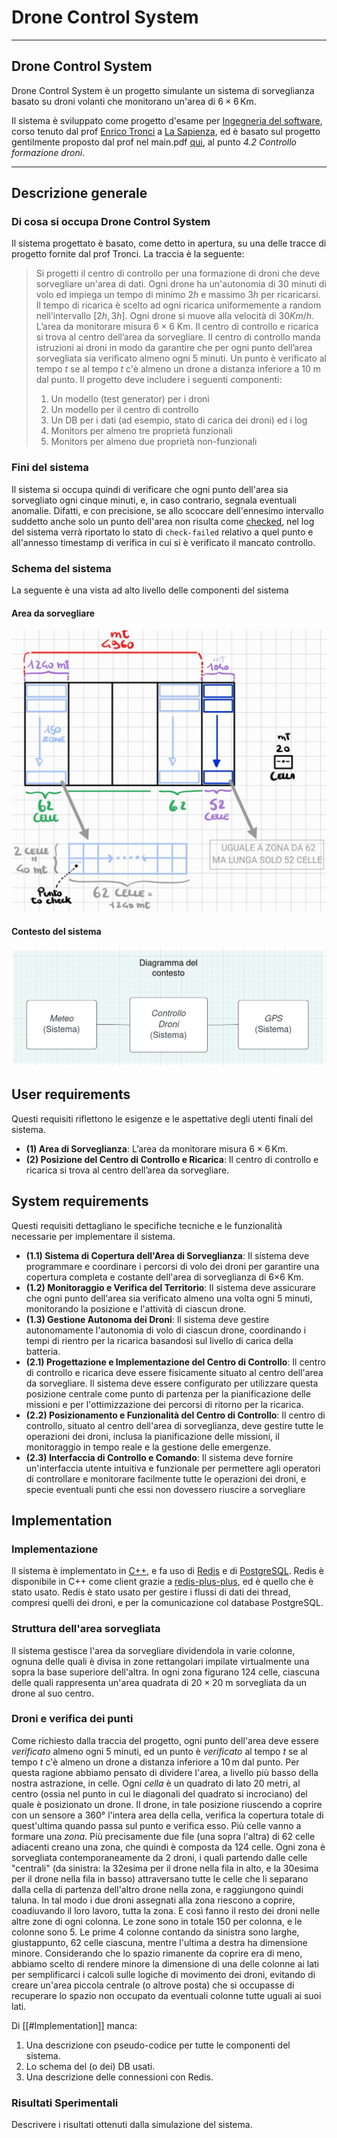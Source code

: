 # Drone Control System
***
## Drone Control System
Drone Control System è un progetto simulante un sistema di sorveglianza basato su droni volanti che monitorano un'area di $6\times6\,\mathrm{Km}$.

Il sistema è sviluppato come progetto d'esame per [Ingegneria del software](https://corsidilaurea.uniroma1.it/it/view-course-details/2023/29923/20190322090929/1c0d2a0e-d989-463c-a09a-00b823557edd/8e637351-4a3a-47a1-ab11-dfe4ad47e446/4f7bd2b2-2f8e-4c38-b15f-7f3c310550b6/8bcc378c-9ff1-4263-87b7-04a394485a9f?guid_cv=8e637351-4a3a-47a1-ab11-dfe4ad47e446&current_erogata=1c0d2a0e-d989-463c-a09a-00b823557edd), corso tenuto dal prof [Enrico Tronci](https://corsidilaurea.uniroma1.it/it/users/enricotronciuniroma1it) a [La Sapienza](https://www.uniroma1.it/), ed è basato sul progetto gentilmente proposto dal prof nel main.pdf [qui](https://drive.google.com/drive/folders/15HrKGosqsuBBe8qWCm1qB_PvIbRLohqZ), al punto *4.2 Controllo formazione droni*.
***
## Descrizione generale

### Di cosa si occupa Drone Control System
Il sistema progettato è basato, come detto in apertura, su una delle tracce di progetto fornite dal prof Tronci. La traccia è la seguente:
>Si progetti il centro di controllo per una formazione di droni che deve sorvegliare un'area di dati. Ogni drone ha un'autonomia di $30$ minuti di volo ed impiega un tempo di minimo $2h$ e massimo $3h$ per ricaricarsi. Il tempo di ricarica è scelto ad ogni ricarica uniformemente a random nell’intervallo $[2h, 3h]$. Ogni drone si muove alla velocità di $30 Km/h$. L’area da monitorare misura $6\times6$ Km. Il centro di controllo e ricarica si trova al centro dell’area da sorvegliare. Il centro di controllo manda istruzioni ai droni in modo da garantire che per ogni punto dell’area sorvegliata sia verificato almeno ogni $5$ minuti. Un punto è verificato al tempo $t$ se al tempo $t$ c'è almeno un drone a distanza inferiore a $10$ m dal punto. Il progetto deve includere i seguenti componenti:
>1. Un modello (test generator) per i droni
>2. Un modello per il centro di controllo
>3. Un DB per i dati (ad esempio, stato di carica dei droni) ed i log
>4. Monitors per almeno tre proprietà funzionali
>5. Monitors per almeno due proprietà non-funzionali


### Fini del sistema
Il sistema si occupa quindi di verificare che ogni punto dell'area sia sorvegliato ogni cinque minuti, e, in caso contrario, segnala eventuali anomalie. Difatti, e con precisione, se allo scoccare dell'ennesimo intervallo suddetto anche solo un punto dell'area non risulta come [checked](sap/crs/ing/checked), nel log del sistema verrà riportato lo stato di `check-failed` relativo a quel punto e all'annesso timestamp di verifica in cui si è verificato il mancato controllo.

### Schema del sistema
La seguente è una vista ad alto livello delle componenti del sistema

#### Area da sorvegliare
![[Area da sorvegliare]](res/area_view.jpg)

#### Contesto del sistema
![[Contesto del sistema]](res/cntxt_view.png)

## User requirements
Questi requisiti riflettono le esigenze e le aspettative degli utenti finali del sistema.

- **(1) Area di Sorveglianza**: L’area da monitorare misura $6×6\,\mathrm{Km}$.
- **(2) Posizione del Centro di Controllo e Ricarica**: Il centro di controllo e ricarica si trova al centro dell’area da sorvegliare.

## System requirements
Questi requisiti dettagliano le specifiche tecniche e le funzionalità necessarie per implementare il sistema.

- **(1.1) Sistema di Copertura dell'Area di Sorveglianza**: Il sistema deve programmare e coordinare i percorsi di volo dei droni per garantire una copertura completa e costante dell'area di sorveglianza di 6×6 Km.
- **(1.2) Monitoraggio e Verifica del Territorio**: Il sistema deve assicurare che ogni punto dell'area sia verificato almeno una volta ogni 5 minuti, monitorando la posizione e l'attività di ciascun drone.
- **(1.3) Gestione Autonoma dei Droni**: Il sistema deve gestire autonomamente l'autonomia di volo di ciascun drone, coordinando i tempi di rientro per la ricarica basandosi sul livello di carica della batteria.
- **(2.1) Progettazione e Implementazione del Centro di Controllo**: Il centro di controllo e ricarica deve essere fisicamente situato al centro dell'area da sorvegliare. Il sistema deve essere configurato per utilizzare questa posizione centrale come punto di partenza per la pianificazione delle missioni e per l'ottimizzazione dei percorsi di ritorno per la ricarica.
- **(2.2) Posizionamento e Funzionalità del Centro di Controllo**: Il centro di controllo, situato al centro dell'area di sorveglianza, deve gestire tutte le operazioni dei droni, inclusa la pianificazione delle missioni, il monitoraggio in tempo reale e la gestione delle emergenze.
- **(2.3) Interfaccia di Controllo e Comando**: Il sistema deve fornire un'interfaccia utente intuitiva e funzionale per permettere agli operatori di controllare e monitorare facilmente tutte le operazioni dei droni, e specie eventuali punti che essi non dovessero riuscire a sorvegliare

## Implementation
### Implementazione
Il sistema è implementato in [C++](https://isocpp.org/), e fa uso di [Redis](https://redis.io/) e di [PostgreSQL](https://www.postgresql.org/).
Redis è disponibile in C++ come client grazie a [redis-plus-plus](https://github.com/sewenew/redis-plus-plus), ed è quello che è stato usato.
Redis è stato usato per gestire i flussi di dati dei thread, compresi quelli dei droni, e per la comunicazione col database PostgreSQL.

### Struttura dell'area sorvegliata
Il sistema gestisce l'area da sorvegliare dividendola in varie colonne, ognuna delle quali è divisa in zone rettangolari impilate virtualmente una sopra la base superiore dell'altra.
In ogni zona figurano $124$ celle, ciascuna delle quali rappresenta un'area quadrata di $20\times20$ $\mathrm{m}$ sorvegliata da un drone al suo centro. 

### Droni e verifica dei punti
Come richiesto dalla traccia del progetto, ogni punto dell'area deve essere _verificato_ almeno ogni $5$ minuti, ed un punto è _verificato_ al tempo $t$ se al tempo $t$ c'è almeno un drone a distanza inferiore a $10\,\mathrm{m}$ dal punto.
Per questa ragione abbiamo pensato di dividere l'area, a livello più basso della nostra astrazione, in celle.
Ogni *cella* è un quadrato di lato $20$ metri, al centro (ossia nel punto in cui le diagonali del quadrato si incrociano) del quale è posizionato un drone. Il drone, in tale posizione riuscendo a coprire con un sensore a $360°$ l'intera area della cella, verifica la copertura totale di quest'ultima quando passa sul punto e verifica esso.
Più celle vanno a formare una _zona_. Più precisamente due file (una sopra l'altra) di $62$ celle adiacenti creano una zona, che quindi è composta da $124$ celle.
Ogni zona è sorvegliata contemporaneamente da $2$ droni, i quali partendo dalle celle "centrali" (da sinistra: la $32\mathrm{esima}$ per il drone nella fila in alto, e la $30\mathrm{esima}$ per il drone nella fila in basso) attraversano tutte le celle che li separano dalla cella di partenza dell'altro drone nella zona, e raggiungono quindi taluna.
In tal modo i due droni assegnati alla zona riescono a coprire, coadiuvando il loro lavoro, tutta la zona. E così fanno il resto dei droni nelle altre zone di ogni colonna. Le zone sono in totale $150$ per colonna, e le colonne sono $5$. Le prime $4$ colonne contando da sinistra sono larghe, giustappunto, $62$ celle ciascuna, mentre l'ultima a destra ha dimensione minore. Considerando che lo spazio rimanente da coprire era di meno, abbiamo scelto di rendere minore la dimensione di una delle colonne ai lati per semplificarci i calcoli sulle logiche di movimento dei droni, evitando di creare un'area piccola centrale (o altrove posta) che si occupasse di recuperare lo spazio non occupato da eventuali colonne tutte uguali ai suoi lati.

Di [[#Implementation]] manca:
1. Una descrizione con pseudo-codice per tutte le componenti del sistema.
2. Lo schema del (o dei) DB usati.
3. Una descrizione delle connessioni con Redis.

### Risultati Sperimentali
Descrivere i risultati ottenuti dalla simulazione del sistema.
